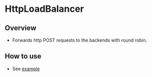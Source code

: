 # HttpLoadBalancer
## Overview
- Forwards http POST requests to the backends with round robin.
## How to use
- See [example](./example)
